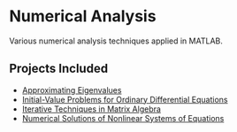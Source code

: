 # Numerical Analysis

Various numerical analysis techniques applied in MATLAB.

## Projects Included

* [Approximating Eigenvalues](https://github.com/Carla-de-Beer/MATLAB/tree/master/Numerical%20Analysis/Approximating%20Eigenvalues)
* [Initial-Value Problems for Ordinary Differential Equations](https://github.com/Carla-de-Beer/MATLAB/tree/master/Numerical%20Analysis/Initial-Value%20Problems%20for%20Ordinary%20Differential%20Equations)
* [Iterative Techniques in Matrix Algebra](https://github.com/Carla-de-Beer/MATLAB/tree/master/Numerical%20Analysis/Iterative%20Techniques%20in%20Matrix%20Algebra)
* [Numerical Solutions of Nonlinear Systems of Equations](https://github.com/Carla-de-Beer/MATLAB/tree/master/Numerical%20Analysis/Numerical%20Solutions%20of%20Nonlinear%20Systems%20of%20Equations)
